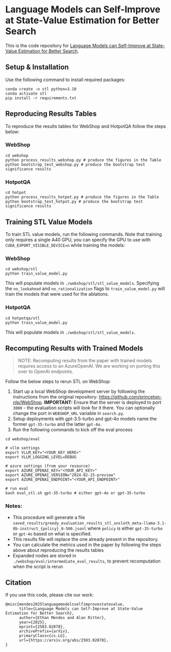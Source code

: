 # Language Models can Self-Improve at State-Value Estimation for Better Search
This is the code repository for [Language Models can Self-Improve at State-Value Estimation for Better Search](https://arxiv.org/pdf/2503.02878).


## Setup & Installation
Use the following command to install required packages:
```
conda create -n stl python=3.10
conda activate stl
pip install -r requirements.txt
```

## Reproducing Results Tables
To reproduce the results tables for WebShop and HotpotQA follow the steps below:

### WebShop
```
cd webshop
python process_results_webshop.py # produce the figures in the Table
python bootstrap_test_webshop.py # produce the bootstrap test significance results
```

### HotpotQA
```
cd hotpot
python process_results_hotpot.py # produce the figures in the Table
python bootstrap_test_hotpot.py # produce the bootstrap test significance results
```

## Training STL Value Models
To train STL value models, run the following commands. Note that training only requires a single A40 GPU, you can specify the GPU to use with `CUDA_EXPORT_VISIBLE_DEVICE=n` while training the models:

### WebShop
```
cd webshop/stl
python train_value_model.py
```
This will populate models in `./webshop/stl/stl_value_models`. Specifying the `no_lookahead` and `no_rationalization` flags to `train_value_model.py` will train the models that were used for the ablations.

### HotpotQA
```
cd hotpotqa/stl
python train_value_model.py
```
This will populate models in `./webshop/stl/stl_value_models`.

## Recomputing Results with Trained Models
> NOTE: Recomputing results from the paper with trained models requires access to an AzureOpenAI. We are working on porting this over to OpenAI endpoints.

Follow the below steps to rerun STL on WebShop:

1. Start up a local WebShop development server by following the instructions from the original repository: https://github.com/princeton-nlp/WebShop.
**IMPORTANT:** Ensure that the server is deployed to port `3000` - the evaluation scripts will look for it there. You can optionally change the port in `WEBSHOP_URL` variable in `search.py`.
2. Setup deployments with gpt-3.5-turbo and gpt-4o models name the former `gpt-35-turbo` and the latter `gpt-4o`.
3. Run the following commands to kick off the eval process
```
cd webshop/eval

# vllm settings
export VLLM_KEY="<YOUR_KEY_HERE>"
export VLLM_LOGGING_LEVEL=DEBUG

# azure settings (from your resource)
export AZURE_OPENAI_KEY="<YOUR_API_KEY>"
export AZURE_OPENAI_VERSION="2024-02-15-preview" 
export AZURE_OPENAI_ENDPOINT="<YOUR_API_ENDPOINT>"

# run eval
bash eval_stl.sh gpt-35-turbo # either gpt-4o or gpt-35-turbo
```

### Notes:
* This procedure will generate a file `saved_results/greedy_evaluation_results_stl_unsloth_meta-llama-3.1-8b-instruct_{policy}_0-500.jsonl` where `policy` is either `gpt-35-turbo` or `gpt-4o` based on what is specified. 
* This results file will replace the one already present in the repository. 
* You can calculate the metrics used in the paper by following the steps above about reproducing the results tables
* Expanded nodes are stored in `./webshop/eval/intermediate_eval_results`, to prevent recomputation when the script is rerun



## Citation
If you use this code, please cite our work:
```
@misc{mendes2025languagemodelsselfimprovestatevalue,
      title={Language Models can Self-Improve at State-Value Estimation for Better Search}, 
      author={Ethan Mendes and Alan Ritter},
      year={2025},
      eprint={2503.02878},
      archivePrefix={arXiv},
      primaryClass={cs.LG},
      url={https://arxiv.org/abs/2503.02878}, 
}
```
